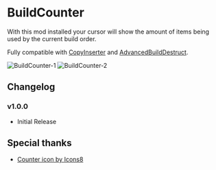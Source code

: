 # BuildCounter

With this mod installed your cursor will show the amount of items being used by the current build order.  

Fully compatible with [CopyInserter](https://dsp.thunderstore.io/package/thisisbrad/CopyInserters/) and [AdvancedBuildDestruct](https://dsp.thunderstore.io/package/xiaoye97/AdvancedBuildDestruct/).

![BuildCounter-1](https://github.com/DysonSphereMod/QOL/blob/master/BuildCounter/screenshot.jpg?raw=true)
![BuildCounter-2](https://github.com/DysonSphereMod/QOL/blob/master/BuildCounter/screenshot2.jpg?raw=true)

## Changelog

### v1.0.0
- Initial Release

## Special thanks

- <a href="https://icons8.com/icon/gCiuDtPGHwGJ/counter">Counter icon by Icons8</a>